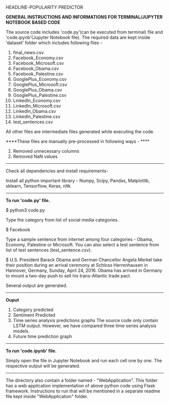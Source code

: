HEADLINE-POPULARITY PREDICTOR

******GENERAL INSTRUCTIONS AND INFORMATIONS FOR TERMINAL/JUPYTER NOTEBOOK BASED CODE******

The source code includes 'code.py'(can be executed from terminal) file and 'code.ipynb'(Jupyter Notebook file). The required data are kept inside 'dataset' folder which includes following files - 
1. final_news.csv
2. Facebook_Economy.csv
3. Facebook_Microsoft.csv
4. Facebook_Obama.csv
5. Facebook_Palestine.csv
6. GooglePlus_Economy.csv
7. GooglePlus_Microsoft.csv
8. GooglePlus_Obama.csv
9. GooglePlus_Palestine.csv
10. LinkedIn_Economy.csv
11. LinkedIn_Microsoft.csv
12. LinkedIn_Obama.csv
13. LinkedIn_Palestine.csv
14. test_sentences.csv

All other files are intermediate files generated while executing the code.

****These files are manually pre-processed in following ways - ****

1. Removed unnecessary columns
2. Removed NaN values
___________________________________________________________________________

Check all dependencies and install requirements-

Install all python important library - Numpy, Scipy, Pandas, Matplotlib, sklearn, Tensorflow, Keras, nltk

___________________________________________________________________________

****To run 'code.py' file.****

$ python3 code.py

Type the category from list of social media categories.

$ Facebook

Type a sample sentence from internet among four categories - Obama, Economy, Palestine or Microsoft. You can also select a test sentence from list of test sentences (test_sentence.csv).

$ U.S. President Barack Obama and German Chancellor Angela Merkel take their position during an arrival ceremony at Schloss Herrenhausen in Hannover, Germany, Sunday, April 24, 2016. Obama has arrived in Germany to mount a two-day push to sell his trans-Atlantic trade pact.

Several output are generated.

___________________________________________________________________________
****Ouput****

1. Category predicted
2. Sentiment Predicted
3. Time series analysis predictions graphs
 The source code only contain LSTM output. However, we have compared three time series analysis models.
4. Future time prediction graph

___________________________________________________________________________

****To run 'code.ipynb' file.****

Simply open the file in Jupyter Notebook and run each cell one by one. The respective output will be generated.


___________________________________________________________________________


The directory also contain a folder named - "WebApplication". This folder has a web application implementation of above python code using Flask framework. Instructions to run that will be mentioned in a separate readme file kept inside "WebApplication" folder.




